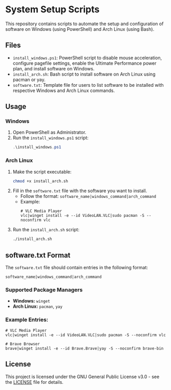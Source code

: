 # System Setup Scripts

This repository contains scripts to automate the setup and configuration of software on Windows (using PowerShell) and Arch Linux (using Bash). 

## Files

- `install_windows.ps1`: PowerShell script to disable mouse acceleration, configure pagefile settings, enable the Ultimate Performance power plan, and install software on Windows.
- `install_arch.sh`: Bash script to install software on Arch Linux using pacman or yay.
- `software.txt`: Template file for users to list software to be installed with respective Windows and Arch Linux commands.

## Usage

### Windows

1. Open PowerShell as Administrator.
2. Run the `install_windows.ps1` script:
   ```powershell
   .\install_windows.ps1
   ```

### Arch Linux

1. Make the script executable:
   ```sh
   chmod +x install_arch.sh
   ```
2. Fill in the `software.txt` file with the software you want to install.
   - Follow the format: `software_name|windows_command|arch_command`
   - Example:
     ```text
     # VLC Media Player
     vlc|winget install -e --id VideoLAN.VLC|sudo pacman -S --noconfirm vlc
     ```
3. Run the `install_arch.sh` script:
   ```sh
   ./install_arch.sh
   ```

## software.txt Format

The `software.txt` file should contain entries in the following format:
```
software_name|windows_command|arch_command
```

### Supported Package Managers

- **Windows:** `winget`
- **Arch Linux:** `pacman`, `yay`

### Example Entries:
```
# VLC Media Player
vlc|winget install -e --id VideoLAN.VLC|sudo pacman -S --noconfirm vlc

# Brave Browser
brave|winget install -e --id Brave.Brave|yay -S --noconfirm brave-bin
```

## License

This project is licensed under the GNU General Public License v3.0 - see the [LICENSE](LICENSE) file for details.
